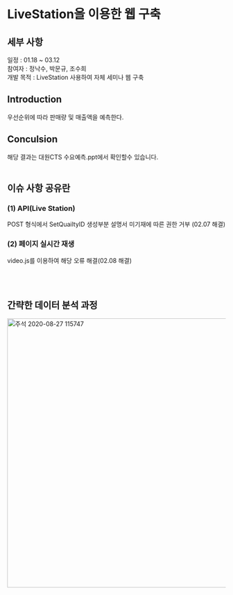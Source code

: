 # LiveStation을 이용한 웹 구축

## 세부 사항
일정 : 01.18 ~ 03.12<br>
참여자 : 정낙수, 박문규, 조수희 <br>
개발 목적 : LiveStation 사용하여 자체 세미나 웹 구축  <br>


## Introduction 

우선순위에 따라 판매량 및 매출액을 예측한다. <br> 
## Conculsion 
해당 결과는 대원CTS 수요예측.ppt에서 확인할수 있습니다.
<br><br>

## 이슈 사항 공유란 

### (1) API(Live Station) 
POST 형식에서 SetQuailtyID 생성부분 설명서 미기재에 따른 권한 거부 (02.07 해결)<br>
### (2) 페이지 실시간 재생 <br> 
video.js를 이용하여 해당 오류 해결(02.08 해결)

<br>

<br>

## 간략한 데이터 분석 과정
<img width="621" alt="주석 2020-08-27 115747" src="https://postfiles.pstatic.net/MjAxODEyMjJfMTA2/MDAxNTQ1NDc1Njg1MzI2.PfxeWEx1i8kObvYfWFehs3zLNKI8qDmeWRjldrBb7J4g.cNv6P7pMpVfUki_HVQcNuyJrYRv9Wrz0fpjsB610hX4g.JPEG.dmaker123/%EB%8D%B0%EC%9D%B4%ED%84%B0%EB%B6%84%EC%84%9D%ED%9D%90%EB%A6%84%EB%8F%84.jpg?type=w966">

<br><br>
==================================================

